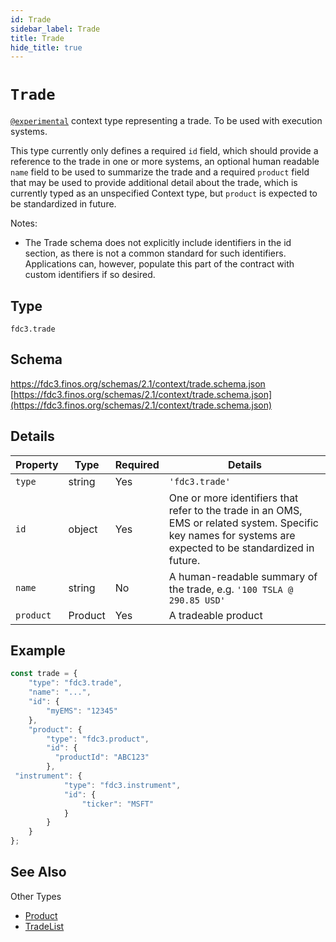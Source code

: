 ```yaml
---
id: Trade
sidebar_label: Trade
title: Trade
hide_title: true
---
```

# `Trade`

[`@experimental`](/docs/fdc3-compliance#experimental-features) context type representing a trade. To be used with execution systems.

This type currently only defines a required `id` field, which should provide a reference to the trade in one or more systems, an optional human readable `name` field to be used to summarize the trade and a required `product` field that may be used to provide additional detail about the trade, which is currently typed as an unspecified Context type, but `product` is expected to be standardized in future.

Notes:

- The Trade schema does not explicitly include identifiers in the id section, as there is not a common standard for such identifiers. Applications can, however, populate this part of the contract with custom identifiers if so desired.

## Type

`fdc3.trade`

## Schema

https://fdc3.finos.org/schemas/2.1/context/trade.schema.json [https://fdc3.finos.org/schemas/2.1/context/trade.schema.json](https://fdc3.finos.org/schemas/2.1/context/trade.schema.json)

## Details

| Property     | Type       | Required | Details             |
|--------------|------------|----------|---------------------------|
| `type`       | string     | Yes      | `'fdc3.trade'`        |
| `id`         | object     | Yes      | One or more identifiers that refer to the trade in an OMS, EMS or related system. Specific key names for systems are expected to be standardized in future. |
| `name`       | string     | No       | A human-readable summary of the trade, e.g. `'100 TSLA @ 290.85 USD'`    |
| `product`    | Product    | Yes      | A tradeable product  |

## Example

```js
const trade = {
    "type": "fdc3.trade",
    "name": "...",
    "id": {
        "myEMS": "12345"
    },
    "product": {
        "type": "fdc3.product",
        "id": {
          "productId": "ABC123"
        },
 "instrument": {
            "type": "fdc3.instrument",
            "id": {
                "ticker": "MSFT"
            }
        }
    }
};
```

## See Also

Other Types

- [Product](Product)
- [TradeList](TradeList)
